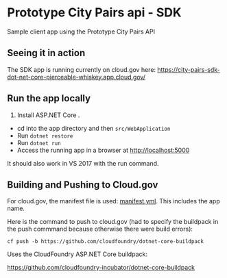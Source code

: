 # Prototype City Pairs api - SDK

Sample client app using the Prototype City Pairs API

## Seeing it in action
The SDK app is running currently on cloud.gov here:
https://city-pairs-sdk-dot-net-core-pierceable-whiskey.app.cloud.gov/

## Run the app locally

1. Install ASP.NET Core .
+ cd into the app directory and then `src/WebApplication`
+ Run `dotnet restore`
+ Run `dotnet run`
+ Access the running app in a browser at <http://localhost:5000>

It should also work in VS 2017 with the run command.

## Building and Pushing to Cloud.gov

For cloud.gov, the manifest file is used: [manifest.yml](manifest.yml). This includes the app name.

Here is the command to push to cloud.gov (had to specify the buildpack in the push commmand because otherwise there were build errors):

`cf push -b https://github.com/cloudfoundry/dotnet-core-buildpack`

Uses the CloudFoundry ASP.NET Core buildpack:

https://github.com/cloudfoundry-incubator/dotnet-core-buildpack
